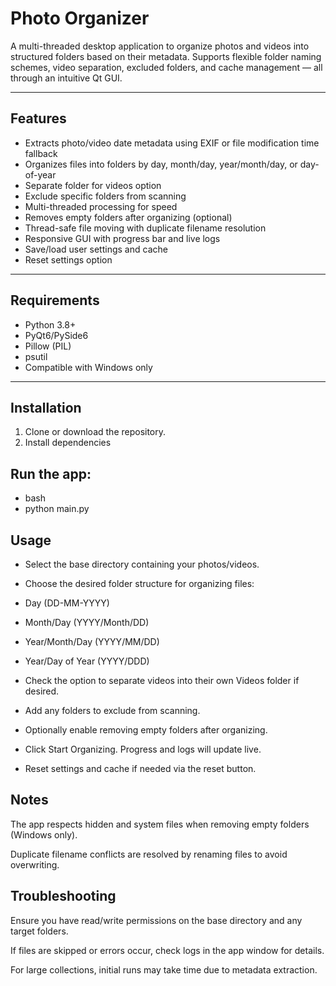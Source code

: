 # Photo Organizer

A multi-threaded desktop application to organize photos and videos into structured folders based on their metadata. Supports flexible folder naming schemes, video separation, excluded folders, and cache management — all through an intuitive Qt GUI.

---

## Features

- Extracts photo/video date metadata using EXIF or file modification time fallback  
- Organizes files into folders by day, month/day, year/month/day, or day-of-year  
- Separate folder for videos option  
- Exclude specific folders from scanning  
- Multi-threaded processing for speed  
- Removes empty folders after organizing (optional)  
- Thread-safe file moving with duplicate filename resolution  
- Responsive GUI with progress bar and live logs  
- Save/load user settings and cache  
- Reset settings option  

---

## Requirements

- Python 3.8+  
- PyQt6/PySide6  
- Pillow (PIL)  
- psutil  
- Compatible with Windows only

---

## Installation

1. Clone or download the repository.  
2. Install dependencies
## Run the app:

- bash
- python main.py
## Usage
- Select the base directory containing your photos/videos.

- Choose the desired folder structure for organizing files:

- Day (DD-MM-YYYY)

- Month/Day (YYYY/Month/DD)

- Year/Month/Day (YYYY/MM/DD)

- Year/Day of Year (YYYY/DDD)

- Check the option to separate videos into their own Videos folder if desired.

- Add any folders to exclude from scanning.

- Optionally enable removing empty folders after organizing.

- Click Start Organizing. Progress and logs will update live.

- Reset settings and cache if needed via the reset button.

## Notes
The app respects hidden and system files when removing empty folders (Windows only).

Duplicate filename conflicts are resolved by renaming files to avoid overwriting.

## Troubleshooting
Ensure you have read/write permissions on the base directory and any target folders.

If files are skipped or errors occur, check logs in the app window for details.

For large collections, initial runs may take time due to metadata extraction.
